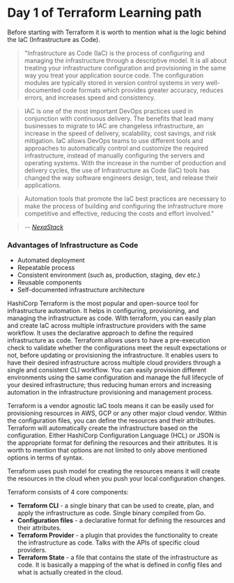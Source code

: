 # Day 1 of Terraform Learning path

Before starting with Terraform it is worth to mention what is the logic behind the IaC (Infrastructure as Code). 

>"Infrastructure as Code (IaC) is the process of configuring and managing the infrastructure through a descriptive model. It is all about treating your infrastructure configuration and provisioning in the same way you treat your application source code. The configuration modules are typically stored in version control systems in very well-documented code formats which provides greater accuracy, reduces errors, and increases speed and consistency.

>IAC is one of the most important DevOps practices used in conjunction with continuous delivery. The benefits that lead many businesses to migrate to IAC are changeless infrastructure, an increase in the speed of delivery, scalability, cost savings, and risk mitigation.
IaC allows DevOps teams to use different tools and approaches to automatically control and customize the required infrastructure, instead of manually configuring the servers and operating systems. With the increase in the number of production and delivery cycles, the use of Infrastructure as Code (IaC) tools has changed the way software engineers design, test, and release their applications.

>Automation tools that promote the IaC best practices are necessary to make the process of building and configuring the infrastructure more competitive and effective, reducing the costs and effort involved." 
 
><cite> -- [NexaStack](https://www.nexastack.com/blog/best-iac-tools)<cite>


### Advantages of Infrastructure as Code
- Automated deployment
- Repeatable process
- Consistent environment (such as, production, staging, dev etc.)
- Reusable components
- Self-documented infrastructure architecture

HashiCorp Terraform is the most popular and open-source tool for infrastructure automation. It helps in configuring, provisioning, and managing the infrastructure as code. With terraform, you can easily plan and create IaC across multiple infrastructure providers with the same workflow. It uses the declarative approach to define the required infrastructure as code. Terraform allows users to have a pre-execution check to validate whether the configurations meet the result expectations or not, before updating or provisioning the infrastructure. It enables users to have their desired infrastructure across multiple cloud providers through a single and consistent CLI workflow. You can easily provision different environments using the same configuration and manage the full lifecycle of your desired infrastructure; thus reducing human errors and increasing automation in the infrastructure provisioning and management process.

Terraform is a vendor agnostic IaC tools means it can be easily used for provisioning resources in AWS, GCP or any other major cloud vendor. Within the configuration files, you can define the resources and their attributes. Terraform will automatically create the infrastructure based on the configuration. Either HashiCorp Configuration Language (HCL) or JSON is the appropriate format for defining the resources and their attributes. It is worth to mention that options are not limited to only above mentioned options in terms of syntax. 

Terraform uses push model for creating the resources means it will create the resources in the cloud when you push your local configuration changes. 

Terraform consists of 4 core components:
- **Terraform CLI** - a single binary that can be used to create, plan, and apply the infrastructure as code. Single binary compiled from Go.
- **Configuration files** - a declarative format for defining the resources and their attributes.
- **Terraform Provider** - a plugin that provides the functionality to create the infrastructure as code. Talks with the APIs of specific cloud providers.
- **Terraform State** - a file that contains the state of the infrastructure as code. It is basically a mapping of the what is defined in config files and what is actually created in the cloud.
